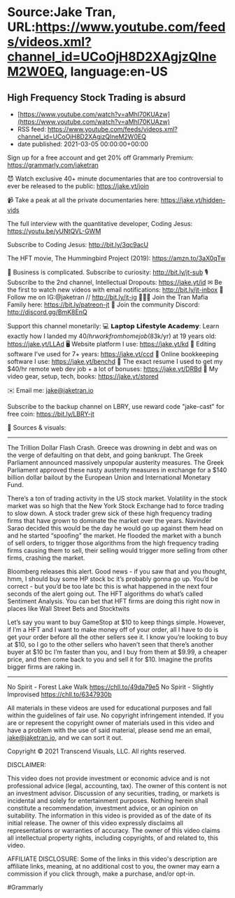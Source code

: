 # Source:Jake Tran, URL:https://www.youtube.com/feeds/videos.xml?channel_id=UCoOjH8D2XAgjzQlneM2W0EQ, language:en-US

## High Frequency Stock Trading is absurd
 - [https://www.youtube.com/watch?v=aMhI70KUAzw](https://www.youtube.com/watch?v=aMhI70KUAzw)
 - RSS feed: https://www.youtube.com/feeds/videos.xml?channel_id=UCoOjH8D2XAgjzQlneM2W0EQ
 - date published: 2021-03-05 00:00:00+00:00

Sign up for a free account and get 20% off Grammarly Premium: https://grammarly.com/jaketran 

😈 Watch exclusive 40+ minute documentaries that are too controversial to ever be released to the public: https://jake.yt/join 

📹 Take a peak at all the private documentaries here: https://jake.yt/hidden-vids

The full interview with the quantitative developer, Coding Jesus: https://youtu.be/yUNtQVL-GWM

Subscribe to Coding Jesus: http://bit.ly/3qc9acU 

The HFT movie, The Hummingbird Project (2019): https://amzn.to/3aX0qTw 

🎥 Business is complicated. Subscribe to curiosity: http://bit.ly/jt-sub
🎙️ Subscribe to the 2nd channel, Intellectual Dropouts: https://jake.yt/id
✉ Be the first to watch new videos with email notifications: http://bit.ly/jt-inbox
📸 Follow me on IG:@jaketran // http://bit.ly/jt-ig
👨👦👦 Join the Tran Mafia Family here: https://bit.ly/patreon-jt
💬 Join the community Discord: http://discord.gg/BmK8EnQ

Support this channel monetarily:
💻 𝗟𝗮𝗽𝘁𝗼𝗽 𝗟𝗶𝗳𝗲𝘀𝘁𝘆𝗹𝗲 𝗔𝗰𝗮𝗱𝗲𝗺𝘆: Learn exactly how I landed my $40/hr work from home job ($83k/yr) at 19 years old: https://jake.yt/LLAd
🖥️ Website platform I use: https://jake.yt/kd
💽 Editing software I've used for 7+ years: https://jake.yt/ccd
📒 Online bookkeeping software I use: https://jake.yt/benchd 
📜 The exact resume I used to get my $40/hr remote web dev job + a lot of bonuses: https://jake.yt/DRBd
🎥 My video gear, setup, tech, books: https://jake.yt/stored

✉️ Email me: jake@jaketran.io

Subscribe to the backup channel on LBRY, use reward code "jake-cast" for free coin: https://bit.ly/LBRY-jt

📰 Sources & visuals: 

-----------------------
The Trillion Dollar Flash Crash. Greece was drowning in debt and was on the verge of defaulting on that debt, and going bankrupt. The Greek Parliament announced massively unpopular austerity measures. The Greek Parliament approved these nasty austerity measures in exchange for a $140 billion dollar bailout by the European Union and International Monetary Fund. 

There’s a ton of trading activity in the US stock market. Volatility in the stock market was so high that the New York Stock Exchange had to force trading to slow down. A stock trader grew sick of these high frequency trading firms that have grown to dominate the market over the years. Navinder Sarao decided this would be the day he would go up against them head on and he started “spoofing” the market. He flooded the market with a bunch of sell orders, to trigger those algorithms from the high frequency trading firms causing them to sell, their selling would trigger more selling from other firms, crashing the market. 

Bloomberg releases this alert. Good news - if you saw that and you thought, hmm, I should buy some HP stock bc it’s probably gonna go up. You’d be correct - but you’d be too late bc this is what happened in the next four seconds of the alert going out. The HFT algorithms do what’s called Sentiment Analysis. You can bet that HFT firms are doing this right now in places like Wall Street Bets and Stocktwits

Let’s say you want to buy GameStop at $10 to keep things simple. However, if I’m a HFT and I want to make money off of your order, all I have to do is get your order before all the other sellers see it. I know you’re looking to buy at $10, so I go to the other sellers who haven’t seen that there’s another buyer at $10 bc I’m faster than you, and I buy from them at $9.99, a cheaper price, and then come back to you and sell it for $10. Imagine the profits bigger firms are raking in.

-----------------------

No Spirit - Forest Lake Walk https://chll.to/49da79e5 
No Spirit - Slightly Improvised https://chll.to/6347930b 

All materials in these videos are used for educational purposes and fall within the guidelines of fair use. No copyright infringement intended. If you are or represent the copyright owner of materials used in this video and have a problem with the use of said material, please send me an email, jake@jaketran.io, and we can sort it out.

Copyright © 2021 Transcend Visuals, LLC. All rights reserved.

DISCLAIMER:

This video does not provide investment or economic advice and is not professional advice (legal, accounting, tax).  The owner of this content is not an investment advisor.  Discussion of any securities, trading, or markets is incidental and solely for entertainment purposes.  Nothing herein shall constitute a recommendation, investment advice, or an opinion on suitability.  The information in this video is provided as of the date of its initial release.  The owner of this video expressly disclaims all representations or warranties of accuracy.  The owner of this video claims all intellectual property rights, including copyrights, of and related to, this video.

AFFILIATE DISCLOSURE: Some of the links in this video's description are affiliate links, meaning, at no additional cost to you, the owner may earn a commission if you click through, make a purchase, and/or opt-in.

#Grammarly

